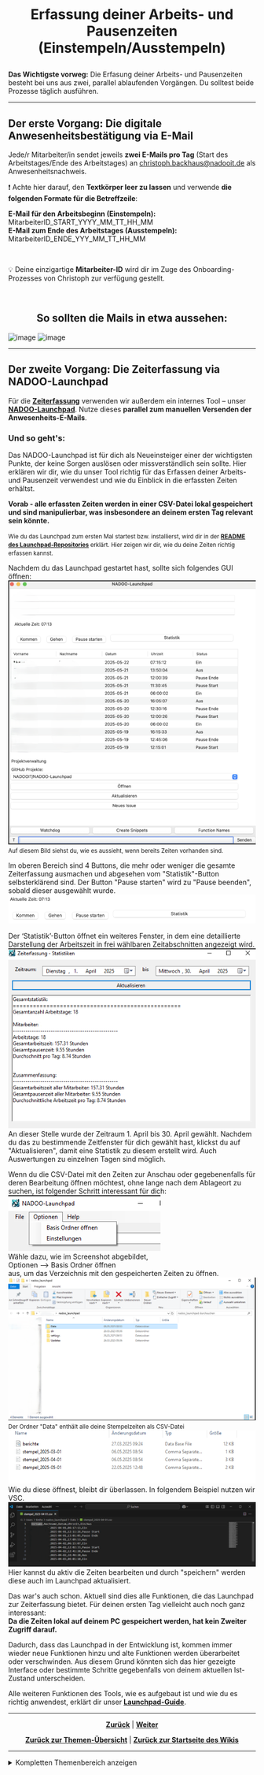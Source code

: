 # <p align="center">Erfassung deiner Arbeits- und Pausenzeiten (Einstempeln/Ausstempeln)</p>

**Das Wichtigste vorweg:** Die Erfasung deiner Arbeits- und Pausenzeiten besteht bei uns aus zwei, parallel ablaufenden Vorgängen. Du solltest beide Prozesse täglich ausführen.

---

## Der erste Vorgang: Die digitale Anwesenheitsbestätigung via E-Mail

Jede/r Mitarbeiter/in sendet jeweils **zwei E-Mails pro Tag** (Start des Arbeitstages/Ende des Arbeitstages) an <christoph.backhaus@nadooit.de> als Anwesenheitsnachweis.

❗ Achte hier darauf, den **Textkörper leer zu lassen** und verwende **die folgenden Formate für die Betreffzeile**:

**E-Mail für den Arbeitsbeginn (Einstempeln):** MitarbeiterID_START_YYYY_MM_TT_HH_MM <br>
**E-Mail zum Ende des Arbeitstages (Ausstempeln):** MitarbeiterID_ENDE_YYY_MM_TT_HH_MM

<br>

💡 Deine einzigartige **Mitarbeiter-ID** wird dir im Zuge des Onboarding-Prozesses von Christoph zur verfügung gestellt.

<br> 

<h2 align="center">So sollten die Mails in etwa aussehen:</h2>

<img width="1018" height="371" alt="image" src="https://github.com/user-attachments/assets/10de422d-dc1c-4805-a095-13146737bc59" />
<img width="443" height="190" alt="image" src="https://github.com/user-attachments/assets/427317e9-4514-496f-bbd5-3039cce8f449" />

---

## Der zweite Vorgang: Die Zeiterfassung via NADOO-Launchpad

Für die [**Zeiterfassung**](/docs/01-organisation/01-zeiterfassung/README.md) verwenden wir außerdem ein internes Tool – unser [**NADOO-Launchpad**](https://github.com/NADOOIT/NADOO-Launchpad). Nutze dieses **parallel zum manuellen Versenden der Anwesenheits-E-Mails**.

### Und so geht's:

Das NADOO-Launchpad ist für dich als Neueinsteiger einer der wichtigsten Punkte, der keine Sorgen auslösen oder missverständlich sein sollte. Hier erklären wir dir, wie du unser Tool richtig für das Erfassen deiner Arbeits- und Pausenzeit verwendest und wie du Einblick in die erfassten Zeiten erhältst. <p>**Vorab - alle erfassten Zeiten werden in einer CSV-Datei lokal gespeichert und sind manipulierbar, was insbesondere an deinem ersten Tag relevant sein könnte.** <p> <small>Wie du das Launchpad zum ersten Mal startest bzw. installierst, wird dir in der [**README des Launchpad-Repositories**](https://github.com/NADOOIT/NADOO-Launchpad/blob/main/README.md) erklärt. Hier zeigen wir dir, wie du deine Zeiten richtig erfassen kannst. </small> <p>Nachdem du das Launchpad gestartet hast, sollte sich folgendes GUI öffnen: ![alt text](image.png) <br><small>
Auf diesem Bild siehst du, wie es aussieht, wenn bereits Zeiten vorhanden sind.</small> <p>Im oberen Bereich sind 4 Buttons, die mehr oder weniger die gesamte Zeiterfassung ausmachen und abgesehen vom "Statistik"-Button selbsterklärend sind. Der Button "Pause starten" wird zu "Pause beenden", sobald dieser ausgewählt wurde.![alt text](image-1.png)   <p>Der ‘Statistik’-Button öffnet ein weiteres Fenster, in dem eine detaillierte Darstellung der Arbeitszeit in frei wählbaren Zeitabschnitten angezeigt wird. <br> ![alt text](image-2.png) <br> An dieser Stelle wurde der Zeitraum 1. April bis 30. April gewählt. Nachdem du das zu bestimmende Zeitfenster für dich gewählt hast, klickst du auf "Aktualisieren", damit eine Statistik zu diesem erstellt wird. Auch Auswertungen zu einzelnen Tagen sind möglich.  <p> Wenn du die CSV-Datei mit den Zeiten zur Anschau oder gegebenenfalls für deren Bearbeitung öffnen möchtest, ohne lange nach dem Ablageort zu suchen, ist folgender Schritt interessant für dich: <br>![alt text](image-3.png) <br>Wähle dazu, wie im Screenshot abgebildet, <br>Optionen --> Basis Ordner öffnen <br> aus, um das Verzeichnis mit den gespeicherten Zeiten zu öffnen. ![alt text](image-4.png) <small>Der Ordner "Data" enthält alle deine Stempelzeiten als CSV-Datei </small>![alt text](image-5.png) <br> Wie du diese öffnest, bleibt dir überlassen. In folgendem Beispiel nutzen wir VSC. ![alt text](image-6.png) Hier kannst du aktiv die Zeiten bearbeiten und durch "speichern" werden diese auch im Launchpad aktualisiert. <p>Das war's auch schon. Aktuell sind dies alle Funktionen, die das Launchpad zur Zeiterfassung bietet. Für deinen ersten Tag vielleicht auch noch ganz interessant: <br><strong>Da die Zeiten lokal auf deinem PC gespeichert werden, hat kein Zweiter Zugriff darauf.</strong><p>Dadurch, dass das Launchpad in der Entwicklung ist, kommen immer wieder neue Funktionen hinzu und alte Funktionen werden überarbeitet oder verschwinden. Aus diesem Grund könnten sich das hier gezeigte Interface oder bestimmte Schritte gegebenfalls von deinem aktuellen Ist-Zustand unterscheiden.

Alle weiteren Funktionen des Tools, wie es aufgebaut ist und wie du es richtig anwendest, erklärt dir unser [**Launchpad-Guide**](/docs/04-tools/05-launchpad/README.md).

---

<p align="center">
<a href="/docs/01-organisation/01-arbeits_und_pausenzeiten/README.md"><strong>Zurück</strong></a> | <a href="/docs/01-organisation/03-zeit_und_ausbildungsnachweise/README.md"><strong>Weiter</strong></a>
</p>

<p align="center">
<a href="/docs/01-organisation/README.md/#dieser-themenbereich-beinhaltet-folgende-themen"><strong>Zurück zur Themen-Übersicht</strong></a> | <a href="/docs/00-willkommen/README.md"><strong>Zurück zur Startseite des Wikis</strong></a>
</p>

---

<details>
<summary>Kompletten Themenbereich anzeigen</summary>
<br>

🟦 [**Du befindest dich im Themenbereich: Organisation und Rahmenbedingungen**](/docs/01-organisation/README.md)

---

  &nbsp;&nbsp;🔹 [Arbeitszeit und Pausen](docs/01-organisation/01-arbeits_und_pausenzeiten/README.md) <br>
  &nbsp;&nbsp;🔹 [Erfassung deiner Arbeits- und Pausenzeiten mit dem NADOO-Launchpad](docs/01-organisation/02-zeiterfassung/README.md) <br>
#
📄 [zum Thema **Zeit- und Ausbildungsnachweise:**](docs/01-organisation/03-zeit_und_ausbildungsnachweise/README.md) <br>

  &nbsp;&nbsp;🔹 [Beispiele für Ausbildungs- und Zeitnachweise](docs/01-organisation/02-zeit_und_ausbildungsnachweise/01-beispiele/README.md) <br>
  &nbsp;&nbsp;🔹 [Dateibenennungsrichtlinien](docs/01-organisation/02-zeit_und_ausbildungsnachweise/02-dateibenennung/README.md) <br>
  &nbsp;&nbsp;🔹 [Überprüfung der Dateinamen](/docs/01-organisation/02-zeit_und_ausbildungsnachweise/03-ueberpruefung/README.md) <br>
#
  &nbsp;&nbsp;🔹 [Regelungungen für Urlaub und Freistellungen](docs/01-organisation/04-urlaub/README.md) <br>
  &nbsp;&nbsp;🔹 [Ablauf bei Krankmeldungen](docs/01-organisation/05-krankmeldungen/README.md) <br>
  &nbsp;&nbsp;🔹 [Gesetzliche Regelungen zu Mutterschutz und Elternzeit](/docs/01-organisation/06-mutterschutz_und_elternzeit/README.md) <br>
  &nbsp;&nbsp;🔹 [Umgang mit Unternehmensdaten bei Christoph Backhaus IT — Sicherheit und Vertraulichkeit als oberste Priorität](/docs/01-organisation/07-datenschutz/README.md) <br>
  #
📄 [zum Thema **Umgang und Kultur bei Christoph Backhaus IT — unsere Firmenphilosophien:**](docs/01-organisation/03-zeit_und_ausbildungsnachweise/README.md) <br>

  &nbsp;&nbsp;🔹 [Unsere Verhaltensregeln](/docs/01-organisation/08-firmenphilosophie/01-verhaltensregeln/README.md) <br>
  &nbsp;&nbsp;🔹 [Meinungsaustausch bei Christoph Backhaus IT: eine Kultur, die von Feedback lebt](/docs/01-organisation/08-firmenphilosophie/02-feedback-kultur/README.md) <br>
  &nbsp;&nbsp;🔹 [KAIZEN bei Christoph Backhaus IT: eine Kultur der kontinuierlichen Verbesserung](/docs/01-organisation/08-firmenphilosophie/03-kaizen/README.md) <br>

</details>